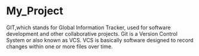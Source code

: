 # My_Project

GIT,which stands for Global Information Tracker, used for software development and other collaborative projects. Git is a Version Control System or also known as VCS. 
VCS is basically software designed to record changes within one or more files over time. 
